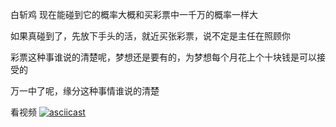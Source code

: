 白斩鸡
现在能碰到它的概率大概和买彩票中一千万的概率一样大

如果真碰到了，先放下手头的活，就近买张彩票，说不定是主任在照顾你

彩票这种事谁说的清楚呢，梦想还是要有的，为梦想每个月花上个十块钱是可以接受的

万一中了呢，缘分这种事情谁说的清楚

看视频
[![asciicast](https://asciinema.org/a/RCiYETiNMh667JWkKejzRCE7i.svg)](https://asciinema.org/a/RCiYETiNMh667JWkKejzRCE7i)


